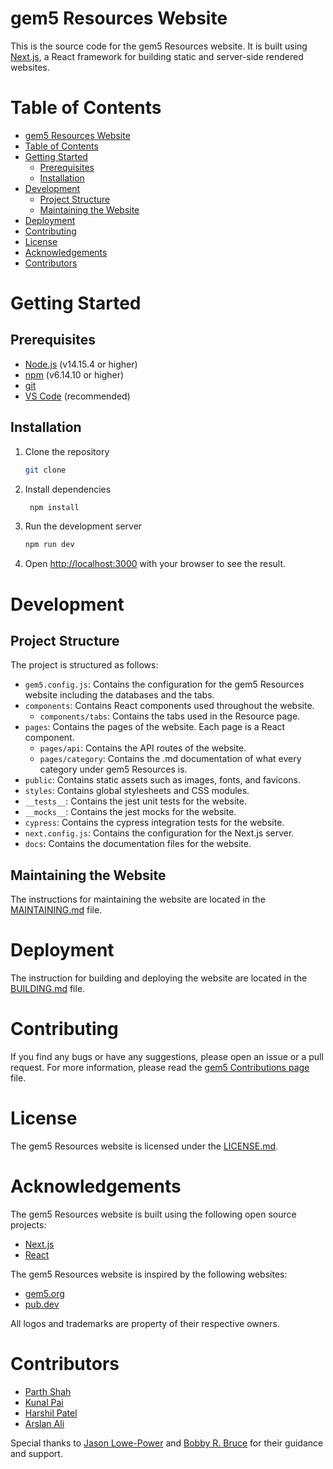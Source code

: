 # gem5 Resources Website

This is the source code for the gem5 Resources website. It is built using [Next.js](https://nextjs.org/), a React framework for building static and server-side rendered websites.

# Table of Contents

- [gem5 Resources Website](#gem5-resources-website)
- [Table of Contents](#table-of-contents)
- [Getting Started](#getting-started)
  - [Prerequisites](#prerequisites)
  - [Installation](#installation)
- [Development](#development)
  - [Project Structure](#project-structure)
  - [Maintaining the Website](#maintaining-the-website)
- [Deployment](#deployment)
- [Contributing](#contributing)
- [License](#license)
- [Acknowledgements](#acknowledgements)
- [Contributors](#contributors)

# Getting Started

## Prerequisites

- [Node.js](https://nodejs.org/en/) (v14.15.4 or higher)
- [npm](https://www.npmjs.com/) (v6.14.10 or higher)
- [git](https://git-scm.com/)
- [VS Code](https://code.visualstudio.com/) (recommended)

## Installation

1. Clone the repository

   ```bash
   git clone
    ```
2. Install dependencies
   ```bash
    npm install
    ```
3. Run the development server

   ```bash
   npm run dev
   ```
4. Open [http://localhost:3000](http://localhost:3000) with your browser to see the result.

# Development

## Project Structure

The project is structured as follows:

- `gem5.config.js`: Contains the configuration for the gem5 Resources website including the databases and the tabs.
- `components`: Contains React components used throughout the website.
  - `components/tabs`: Contains the tabs used in the Resource page.
- `pages`: Contains the pages of the website. Each page is a React component.
  - `pages/api`: Contains the API routes of the website.
  - `pages/category`: Contains the .md documentation of what every category under gem5 Resources is.
- `public`: Contains static assets such as images, fonts, and favicons.
- `styles`: Contains global stylesheets and CSS modules.
- `__tests__`: Contains the jest unit tests for the website.
- `__mocks__`: Contains the jest mocks for the website.
- `cypress`: Contains the cypress integration tests for the website.
- `next.config.js`: Contains the configuration for the Next.js server.
- `docs`: Contains the documentation files for the website.


## Maintaining the Website

The instructions for maintaining the website are located in the [MAINTAINING.md](MAINTAINING.md) file.

# Deployment

The instruction for building and deploying the website are located in the [BUILDING.md](BUILDING.md) file.

# Contributing

If you find any bugs or have any suggestions, please open an issue or a pull request. For more information, please read the [gem5 Contributions page](https://www.gem5.org/contributing) file.

# License

The gem5 Resources website is licensed under the [LICENSE.md](LICENSE.md).

# Acknowledgements

The gem5 Resources website is built using the following open source projects:

- [Next.js](https://nextjs.org/)
- [React](https://reactjs.org/)
  
The gem5 Resources website is inspired by the following websites:

- [gem5.org](https://gem5.org/)
- [pub.dev](https://pub.dev/)

All logos and trademarks are property of their respective owners.

# Contributors

- [Parth Shah](https://github.com/helloparthshah)
- [Kunal Pai](https://github.com/kunpai)
- [Harshil Patel](https://github.com/harshil2107)
- [Arslan Ali](https://github.com/aarsli)

Special thanks to [Jason Lowe-Power](https://github.com/jlowepower) and [Bobby R. Bruce](https://github.com/BobbyRBruce) for their guidance and support.
